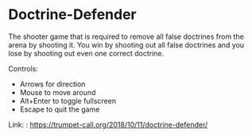 # Doctrine-Defender
The shooter game that is required to remove all false doctrines from the arena by shooting it. You win by shooting out all false doctrines and you lose by shooting out even one correct doctrine.

Controls:

* Arrows for direction
* Mouse to move around
* Alt+Enter to toggle fullscreen
* Escape to quit the game

Link: : https://trumpet-call.org/2018/10/11/doctrine-defender/